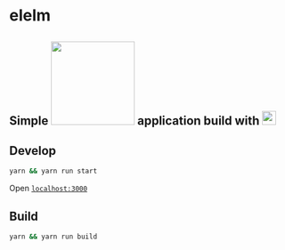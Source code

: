 # elelm
## Simple <a href="http://electron.atom.io/"><img src="http://electron.atom.io/images/electron-logo.svg" width="150"></a> application build with <a href="http://elm-lang.org/"><img src="http://elm-lang.org/assets/logo.svg" width="25"></a>



## Develop
```bash
yarn && yarn run start
```
Open [`localhost:3000`](http://localhost:3000)

## Build

```bash
yarn && yarn run build
```


